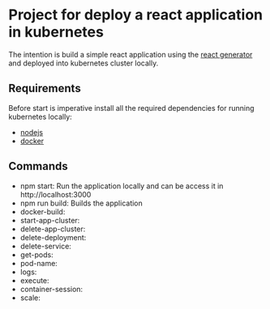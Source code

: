 # Project for deploy a react application in kubernetes
The intention is build a simple react application using the [react generator](https://github.com/facebook/create-react-app) and deployed into 
kubernetes cluster locally.

## Requirements
Before start is imperative install all the required dependencies for running kubernetes locally:
- [nodejs](https://nodejs.org/es/download/)
- [docker](https://runnable.com/docker/install-docker-on-linux)

## Commands
- npm start: Run the application locally and can be access it in http://localhost:3000
- npm run build: Builds the application
- docker-build:
- start-app-cluster:
- delete-app-cluster:
- delete-deployment:
- delete-service:
- get-pods:
- pod-name:
- logs:
- execute:
- container-session:
- scale: